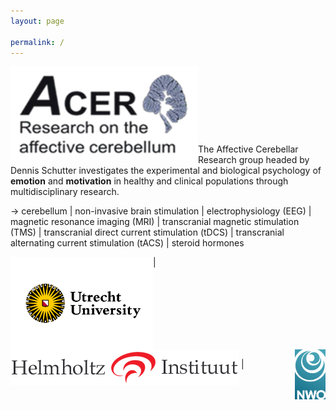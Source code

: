 ```yaml
---
layout: page

permalink: /
---
```


<img src="assets/img/logo.png" alt="Logo ACER" align = "left" width="300" height="150">  
<p>&nbsp;</p>
<p>&nbsp;</p>
<p>&nbsp;</p>
<p>&nbsp;</p>

The Affective Cerebellar Research group headed by Dennis Schutter investigates the experimental and biological psychology of **emotion** and **motivation** in healthy and clinical populations through multidisciplinary research.
<p></p>
&rarr; cerebellum | non-invasive brain stimulation | electrophysiology (EEG) | magnetic resonance imaging (MRI) | transcranial magnetic stimulation (TMS) | transcranial direct current stimulation (tDCS) | transcranial alternating current stimulation (tACS) | steroid hormones


<img src="assets/img/UU_logo_2021_EN_RGB.png" width="228.058" height="148.108" alt="Logo UU" align = "left" width="220" height="140.665"> | <img src="assets/img/HelmholtzInstitute.png" alt="Logo HH" align = "middle"> | <img src="assets/img/NWO logo - RGB.jpg" alt="Logo NWO" align = "right" width="48.84" height="79.1">
